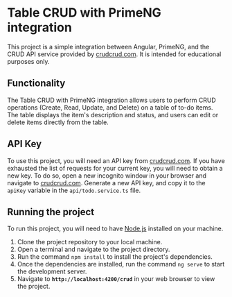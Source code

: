 # Table CRUD with PrimeNG integration

This project is a simple integration between Angular, PrimeNG, and the CRUD API service provided by [crudcrud.com](https://crudcrud.com). It is intended for educational purposes only.

## Functionality

The Table CRUD with PrimeNG integration allows users to perform CRUD operations (Create, Read, Update, and Delete) on a table of to-do items. The table displays the item's description and status, and users can edit or delete items directly from the table.

## API Key

To use this project, you will need an API key from [crudcrud.com](https://crudcrud.com). If you have exhausted the list of requests for your current key, you will need to obtain a new key. To do so, open a new incognito window in your browser and navigate to [crudcrud.com](https://crudcrud.com). Generate a new API key, and copy it to the `apiKey` variable in the `api/todo.service.ts` file.

## Running the project

To run this project, you will need to have [Node.js](https://nodejs.org) installed on your machine.

1. Clone the project repository to your local machine.
2. Open a terminal and navigate to the project directory.
3. Run the command `npm install` to install the project's dependencies.
4. Once the dependencies are installed, run the command `ng serve` to start the development server.
5. Navigate to **`http://localhost:4200/crud`** in your web browser to view the project.

